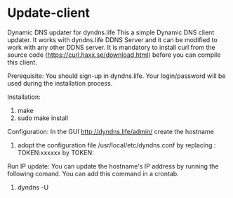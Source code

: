 # Update-client
Dynamic DNS updater for dyndns.life
This a simple Dynamic DNS client updater. It works with dyndns.life DDNS Server and it can be modified to work with any other DDNS server. 
It is mandatory to install curl from the source code (https://curl.haxx.se/download.html) before you can compile this client.

Prerequisite: 
You should sign-up in dyndns.life. Your login/password will be used during the installation process.

Installation:

1) make
2) sudo make install


Configuration:
In the GUI http://dyndns.life/admin/ create the hostname
1) adopt the configuration file /usr/local/etc/dyndns.conf by replacing : TOKEN:xxxxxx by TOKEN:<token of your hostname>

Run IP update:
You can update the hostname's IP address by running the following comand. You can add this command in a crontab.
1) dyndns -U
